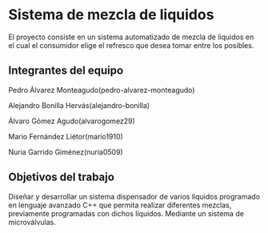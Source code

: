 # Sistema de mezcla de liquidos

El proyecto consiste en un sistema automatizado de mezcla de liquidos en el cual el consumidor elige el refresco que desea tomar entre los posibles.

## Integrantes del equipo

Pedro Álvarez Monteagudo(pedro-alvarez-monteagudo)

Alejandro Bonilla Hervás(alejandro-bonilla)

Álvaro Gómez Agudo(alvarogomez29)

Mario Fernández Liétor(mario1910)

Nuria Garrido Giménez(nuria0509)


## Objetivos del trabajo

Diseñar y desarrollar un sistema dispensador de  varios líquidos programado en lenguaje avanzado C++  que permita realizar diferentes mezclas, previamente programadas con dichos líquidos. Mediante un sistema de microválvulas.



